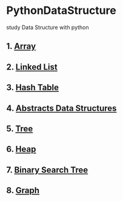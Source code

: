 # PythonDataStructure
study Data Structure with python

## 1. [Array](https://github.com/mbsmbs/PythonDataStructure/blob/master/Array.md)
## 2. [Linked List](https://github.com/mbsmbs/PythonDataStructure/blob/master/LinkedList.md)
## 3. [Hash Table](https://github.com/mbsmbs/PythonDataStructure/blob/master/HashTable.md)
## 4. [Abstracts Data Structures](https://github.com/mbsmbs/PythonDataStructure/blob/master/Abstracts.md)
## 5. [Tree](https://github.com/mbsmbs/PythonDataStructure/blob/master/Tree.md)
## 6. [Heap](https://github.com/mbsmbs/PythonDataStructure/blob/master/Heap.md)
## 7. [Binary Search Tree](https://github.com/mbsmbs/PythonDataStructure/blob/master/BinarySearchTree.md)
## 8. [Graph](https://github.com/mbsmbs/PythonDataStructure/blob/master/Graph.md)
